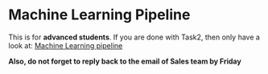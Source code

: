 # Machine Learning Pipeline

This is for **advanced students**. If you are done with Task2, then only have a look at:
[Machine Learning pipeline](https://scikit-learn.org/stable/modules/generated/sklearn.pipeline.Pipeline.html)

**Also, do not forget to reply back to the email of Sales team by Friday**
